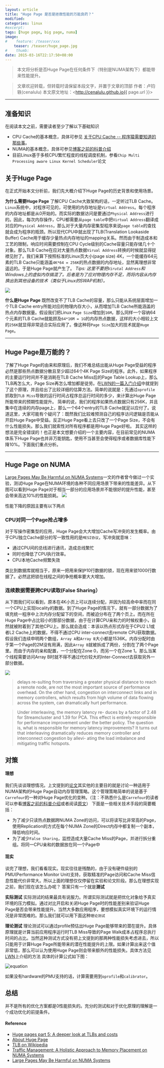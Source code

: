 ```yaml
---
layout: article
title: "Huge Page 是否是拯救性能的万能良药？"
modified:
categories: linux
#excerpt:
tags: [huge page, big page, numa]
image:
#    feature: /teaser/xxx
    teaser: /teaser/huge_page.jpg
#    thumb:
date: 2015-03-16T22:17:50+08:00
---
```



> 本文将分析是否Huge Page在任何条件下（特别是NUMA架构下）都能带来性能提升。

> 文章欢迎转载，但转载时请保留本段文字，并置于文章的顶部
> 作者：卢钧轶(cenalulu)
> 本文原文地址：<http://cenalulu.github.io{{ page.url }}>


--- 


## 准备知识

在阅读本文之前，需要读者至少了解以下基础知识

- CPU Cache的基本概念，具体可参见 [关于CPU Cache -- 程序猿需要知道的那些事](http://cenalulu.github.io/linux/all-about-cpu-cache/)。
- NUMA的基本概念，具体可参见[博客之前的科普介绍](http://cenalulu.github.io/linux/numa/)
- 目前Linux基于多核CPU繁忙程度的线程调度机制，参看`Chip Multi Processing aware Linux Kernel Scheduler`论文


## 关于Huge Page

在正式开始本文分析前，我们先大概介绍下Huge Page的历史背景和使用场景。

**为什么需要Huge Page**
了解CPU Cache大致架构的话，一定听过TLB Cache。`Linux`系统中，对程序可见的，可使用的内存地址是`Virtual Address`。每个程序的内存地址都是从0开始的。而实际的数据访问是要通过`Physical Address`进行的。因此，每次内存操作，CPU都需要从`page table`中把`Virtual Address`翻译成对应的`Physical Address`，那么对于大量内存密集型程序来说`page table`的查找就会成为程序的瓶颈。所以现代CPU中就出现了TLB(Translation Lookaside Buffer) Cache用于缓存少量热点内存地址的mapping关系。然而由于制造成本和工艺的限制，响应时间需要控制在CPU Cycle级别的Cache容量只能存储几十个对象。那么TLB Cache在应对大量热点数据`Virual Address`转换的时候就显得捉襟见肘了。我们来算下按照标准的Linux页大小(page size) 4K，一个能缓存64元素的TLB Cache只能涵盖`4K*64 = 256K`的热点数据的内存地址，显然离理想非常遥远的。于是Huge Page就产生了。
*Tips: 这里不要把`Virutal Address`和Windows上的虚拟内存搞混了。后者是为了应对物理内存不足，而将内容从内存换出到其他设备的技术（类似于Linux的SWAP机制）。*

<img src="/images/linux/huge_page/tlb_lookup.png" style="max-width:70%" />

**什么是Huge Page**
既然改变不了TLB Cache的容量，那么只能从系统层面增加一个TLB Cache entry所能对应的物理内存大小，从而增加TLB Cache所能涵盖的热点内存数据量。假设我们把Linux `Page Size`增加到`16M`，那么同样一个容纳64个元素的TLB Cache就能顾及`64*16M = 1G`的内存热点数据，这样的大小相较上文的`256K`就显得非常适合实际应用了。像这种将`Page Size`加大的技术就是`Huge Page`。


--- 


## Huge Page是万能的？

了解了Huge Page的由来和原理后，我们不难总结出能从Huge Page受益的程序必然是那些热点数据分散且至少超过64个4K Page Size的程序。此外，如果程序的主要运行时间并不是消耗在TLB Cache Miss后的Page Table Lookup上，那么TLB再怎么大，Page Size再怎么增加都是徒劳。在[LWN的一篇入门介绍](http://lwn.net/Articles/379748/)中就提到了这个原理，并且给出了比较详细的估算方法。简单的说就是：先通过`oprofile`抓取到`TLB Miss`导致的运行时间占程序总运行时间的多少，来计算出Huge Page所能带来的预期性能提升。
简单的说，我们的程序如果热点数据只有256K，并且集中在连续的内存page上，那么一个64个entry的TLB Cache就足以应付了。说道这里，大家可能有个疑问了：既然我们比较难预测自己的程序访问逻辑是否能从开启Huge Page中受益。反正Huge Page看上去只改了一个Page Size，不会有什么性能损失。那么我们就索性对所有程序都是用Huge Page好啦。
其实这样的想法是完全错误的！也正是本文想要介绍的一个主要内容，在目前常见的NUMA体系下Huge Page也并非万能钥匙，使用不当甚至会使得程序或者数据库性能下降10%。下面我们重点分析。


--- 


## Huge Page on NUMA

[Large Pages May Be Harmful on NUMA Systems](https://www.usenix.org/conference/atc14/technical-sessions/presentation/gaud)一文的作者曾今做过一个实验，测试Huge Page在NUMA环境的各种不同应用场景下带来的性能差异。从下图可以看到Huge Page对于相当一部分的应用场景并不能很好的提升性能，甚至会带来高达10%的性能损耗。
<img src="/images/linux/huge_page/perf_test.png" style="max-width:80%" />

性能下降的原因主要有以下两点

### CPU对同一个Page抢占增多
对于写操作密集型的应用，Huge Page会大大增加Cache写冲突的发生概率。由于CPU独立Cache部分的写一致性用的是`MESI协议`，写冲突就意味：

- 通过CPU间的总线进行通讯，造成总线繁忙
- 同时也降低了CPU执行效率。
- CPU本地Cache频繁失效

类比到数据库就相当于，原来一把用来保护10行数据的锁，现在用来锁1000行数据了。必然这把锁在线程之间的争抢概率要大大增加。


### 连续数据需要跨CPU读取(False Sharing）
从下图我们可以看到，原本在4K小页上可以连续分配，并因为较高命中率而在同一个CPU上实现locality的数据。到了Huge Page的情况下，就有一部分数据为了填充统一程序中上次内存分配留下的空间，而被迫分布在了两个页上。而在所在Huge Page中占比较小的那部分数据，由于在计算CPU亲和力的时候权重小，自然就被附着到了其他CPU上。那么就会造成：本该以热点形式存在于CPU2 L1或者L2 Cache上的数据，不得不通过CPU inter-connect去remote CPU获取数据。
假设我们连续申明两个数组，`Array A`和`Array B`大小都是1536K。内存分配时由于第一个Page的2M没有用满，因此`Array B`就被拆成了两份，分割在了两个Page里。而由于内存的亲和配置，一个分配在Zone 0，而另一个在Zone 1。那么当某个线程需要访问Array B时就不得不通过代价较大的Inter-Connect去获取另外一部分数据。

<img src="/images/linux/huge_page/false_sharing.png" style="max-width:50%" />

>  delays re-sulting from traversing a greater physical distance to reach a remote node, are not the most important source of performance overhead. On the other hand, congestion on interconnect links and in memory controllers, which results from high volume of data flowing across the system, can dramatically hurt performance. 

> Under interleaving, the memory latency re- duces by a factor of 2.48 for Streamcluster and 1.39 for PCA. This effect is entirely responsible for performance improvement under the better policy. The question is, what is responsible for memory latency improvements? It turns out that interleaving dramatically reduces memory controller and interconnect congestion by allevi- ating the load imbalance and mitigating traffic hotspots.


## 对策

#### 理想
我们先谈谈理想情况。上文提到的[论文](https://www.usenix.org/conference/atc14/technical-sessions/presentation/gaud)其实他的主要目的就是讨论一种适用于NUMA架构的Huge Page自动内存管理策略。这个管理策略简单的说是基于`Carrefour`的一种对Huge Page优化的变种。（注：不熟悉什么是`Carrefour`的读者可以参看[博客之前的科普介绍](http://cenalulu.github.io/linux/numa/)或者阅读[原文](https://www.cs.sfu.ca/~fedorova/papers/asplos284-dashti.pdf)）
下面是一些相关技术手段的简要概括：

- 为了减少只读热点数据跨NUMA Zone的访问，可以将读写比非常高的Page，使用Replication的方式在每个NUMA Zone的Direct内存中都复制一个副本，降低响应时间。
- 为了减少`False Sharing`，监控造成大量Cache Miss的Page，并进行拆分重组。将同一CPU亲和的数据放在同一个Page中

#### 现实
谈完了理想，我们看看现实。现实往往是残酷的，由于没有硬件级别的PMU(Performance Monitor Unit)支持，获取精准的Page访问和Cache Miss信息性能代价非常大。所以上面的理想仅仅停留在实验和论文阶段。那么在理想实现之前，我们现在该怎么办呢？
答案只有一个就是**测试**

**实际测试**
实际测试的结果最具有说服力。所谓实际测试就是把优化对象给予真实环境的压力模拟。通过对比开启和关闭Huge Page时的性能差别来验证Huge Page是否会带来性能提升。当然大多数应用程序，要想模拟真实环境下的运行情况是非常困难的。那么我们就可以用下面这种`理论测试`

**理论测试**
理论测试可以通过profile预估出Huge Page能够带来的潜在提升。具体原理就是计算当前应用程序运行时TLB Miss导致的Page Walk成本占程序总执行时间的占比。当然这种测试方式没有把上文提到的那两种性能损失考虑进去，所以只能用于计算Huge Page所能带来的潜在性能提升的上限。如果计算出来这个值非常低，那么可以认为使用Huge Page则会带来额外的性能损失。具体方法见[LWN](http://lwn.net/Articles/379748/)上介绍的方法
具体的计算公式如下图：

![equation](/images/linux/huge_page/equation.png)

如果没有hardware的PMU支持的话，计算需要用到`oprofile`和`calibrator`。


## 总结

并不是所有的优化方案都是0性能损失的。充分的测试和对于优化原理的理解是一个成功优化的前提条件。


#### Reference

- [Huge pages part 5: A deeper look at TLBs and costs](http://lwn.net/Articles/379748/)
- [About Huge Page](https://www.kernel.org/doc/Documentation/vm/hugetlbpage.txt)
- [TLB on Wikipedia](http://en.wikipedia.org/wiki/Translation_lookaside_buffer)
- [Traffic Management: A Holistic Approach to Memory Placement on NUMA Systems](https://www.cs.sfu.ca/~fedorova/papers/asplos284-dashti.pdf)
- [Large Pages May Be Harmful on NUMA Systems](https://www.usenix.org/sites/default/files/conference/protected-files/atc14_slides_gaud.pdf)
